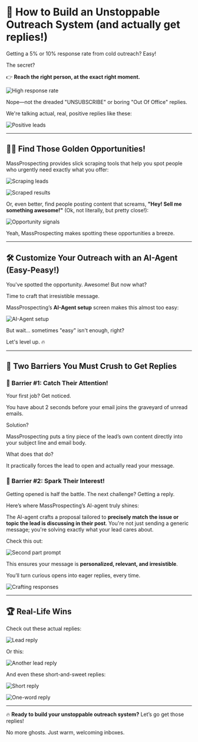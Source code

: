 # 🚀 How to Build an Unstoppable Outreach System (and actually get replies!)

Getting a 5% or 10% response rate from cold outreach? Easy!

The secret?

👉 **Reach the right person, at the exact right moment.**

![High response rate](../assets/basic/unstoppable-outreach-system/2.png)

Nope—not the dreaded \"UNSUBSCRIBE\" or boring \"Out Of Office\" replies.

We're talking actual, real, positive replies like these:

![Positive leads](../assets/basic/unstoppable-outreach-system/1.jpg)

---

## 🕵️‍♂️ Find Those Golden Opportunities!

MassProspecting provides slick scraping tools that help you spot people who urgently need exactly what you offer:

![Scraping leads](../assets/basic/unstoppable-outreach-system/3.png)

![Scraped results](../assets/basic/unstoppable-outreach-system/4.png)

Or, even better, find people posting content that screams, **\"Hey! Sell me something awesome!\"** (Ok, not literally, but pretty close!):

![Opportunity signals](../assets/basic/unstoppable-outreach-system/5.png)

Yeah, MassProspecting makes spotting these opportunities a breeze.

---

## 🛠️ Customize Your Outreach with an AI-Agent (Easy-Peasy!)

You've spotted the opportunity. Awesome! But now what?

Time to craft that irresistible message.

MassProspecting’s **AI-Agent setup** screen makes this almost too easy:

![AI-Agent setup](../assets/basic/unstoppable-outreach-system/6.png)

But wait... sometimes \"easy\" isn't enough, right?

Let's level up. 🔥

---

## 🎯 Two Barriers You Must Crush to Get Replies

### 🚧 Barrier #1: Catch Their Attention!

Your first job? Get noticed.

You have about 2 seconds before your email joins the graveyard of unread emails.

Solution?

MassProspecting puts a tiny piece of the lead’s own content directly into your subject line and email body.

What does that do?

It practically forces the lead to open and actually read your message.

### 🚧 Barrier #2: Spark Their Interest!

Getting opened is half the battle. The next challenge? Getting a reply.

Here’s where MassProspecting’s AI-agent truly shines:

The AI-agent crafts a proposal tailored to **precisely match the issue or topic the lead is discussing in their post**. You're not just sending a generic message; you're solving exactly what your lead cares about.

Check this out:

![Second part prompt](../assets/basic/unstoppable-outreach-system/7.png)

This ensures your message is **personalized, relevant, and irresistible**.

You’ll turn curious opens into eager replies, every time.

![Crafting responses](../assets/basic/unstoppable-outreach-system/8.png)

---

## 🏆 Real-Life Wins

Check out these actual replies:

![Lead reply](../assets/basic/unstoppable-outreach-system/9.jpg)

Or this:

![Another lead reply](../assets/basic/unstoppable-outreach-system/10.jpg)

And even these short-and-sweet replies:

![Short reply](../assets/basic/unstoppable-outreach-system/11.jpg)

![One-word reply](../assets/basic/unstoppable-outreach-system/12.jpg)

---

🔥 **Ready to build your unstoppable outreach system?** Let’s go get those replies!

No more ghosts. Just warm, welcoming inboxes.

